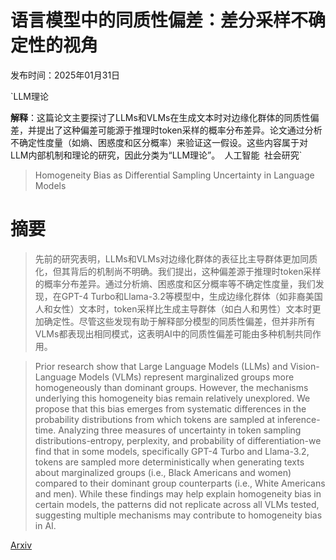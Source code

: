 # 语言模型中的同质性偏差：差分采样不确定性的视角

发布时间：2025年01月31日

`LLM理论

**解释**：这篇论文主要探讨了LLMs和VLMs在生成文本时对边缘化群体的同质性偏差，并提出了这种偏差可能源于推理时token采样的概率分布差异。论文通过分析不确定性度量（如熵、困惑度和区分概率）来验证这一假设。这些内容属于对LLM内部机制和理论的研究，因此分类为“LLM理论”。` `人工智能` `社会研究`

> Homogeneity Bias as Differential Sampling Uncertainty in Language Models

# 摘要

> 先前的研究表明，LLMs和VLMs对边缘化群体的表征比主导群体更加同质化，但其背后的机制尚不明确。我们提出，这种偏差源于推理时token采样的概率分布差异。通过分析熵、困惑度和区分概率等不确定性度量，我们发现，在GPT-4 Turbo和Llama-3.2等模型中，生成边缘化群体（如非裔美国人和女性）文本时，token采样比生成主导群体（如白人和男性）文本时更加确定性。尽管这些发现有助于解释部分模型的同质性偏差，但并非所有VLMs都表现出相同模式，这表明AI中的同质性偏差可能由多种机制共同作用。

> Prior research show that Large Language Models (LLMs) and Vision-Language Models (VLMs) represent marginalized groups more homogeneously than dominant groups. However, the mechanisms underlying this homogeneity bias remain relatively unexplored. We propose that this bias emerges from systematic differences in the probability distributions from which tokens are sampled at inference-time. Analyzing three measures of uncertainty in token sampling distributions-entropy, perplexity, and probability of differentiation-we find that in some models, specifically GPT-4 Turbo and Llama-3.2, tokens are sampled more deterministically when generating texts about marginalized groups (i.e., Black Americans and women) compared to their dominant group counterparts (i.e., White Americans and men). While these findings may help explain homogeneity bias in certain models, the patterns did not replicate across all VLMs tested, suggesting multiple mechanisms may contribute to homogeneity bias in AI.

[Arxiv](https://arxiv.org/abs/2501.19337)